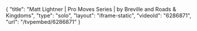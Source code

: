 {
    "title": "Matt Lightner | Pro Moves Series | by Breville and Roads & Kingdoms",
    "type": "solo",
    "layout": "iframe-static",
    "videoId": "6286871",
    "url": "\/tvpembed\/6286871"
}